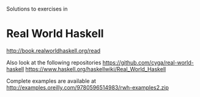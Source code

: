 Solutions to exercises in

# Real World Haskell

http://book.realworldhaskell.org/read

Also look at the following repositories
https://github.com/cyga/real-world-haskell
https://www.haskell.org/haskellwiki/Real_World_Haskell

Complete examples are available at
http://examples.oreilly.com/9780596514983/rwh-examples2.zip
